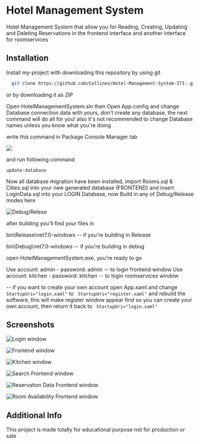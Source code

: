 # Hotel Management System

Hotel Management System that allow you for Reading, Creating, Updating and Deleting Reservations in the frontend interface and another interface for roomservices

## Installation

Install my-project with downloading this repository by using git

```bash
  git clone https://github.com/Collines/Hotel-Management-System-ITI-.git DirectoryName
```

or by downloading it as ZIP

Open HotelManagementSystem.sln then Open App.config and change Database connection data with yours, don't create any database, the next command will do all for you! also it's not recommended to change Database names unless you know what you're doing

write this command in Package Console Manager tab

![](https://imgur.com/svSVxUm.png)

and run following command

```
update-database
```

Now all database migration have been installed, import Rooms.sql & Cities.sql into your new generated database (FRONTEND) and insert LoginData.sql into your LOGIN Database, now Build in any of Debug/Release modes here

![Debug/Relese](https://imgur.com/WXuj4P2.png)

after building you'll find your files in

bin\Release\net7.0-windows -- if you're building in Release

bin\Debug\net7.0-windows -- if you're building in debug

open HotelManagementSystem.exe, you're ready to go

Use account: admin - password: admin -- to login frontend window
Use account: kitchen - password: kitchen -- to login roomservices window

-- if you want to create your own account open App.xaml and change ` StartupUri="login.xaml"`
to
` StartupUri="register.xaml"`
and rebuild the software, this will make register window appear first so you can create your own account, then return it back to ` StartupUri="login.xaml"`

## Screenshots

![Login window](https://imgur.com/r5eaoC8.png)

![Frontend window](https://imgur.com/kK09cvt.png)

![Kitchen window](https://imgur.com/uEpFBqv.png)

![Search Frontend window](https://imgur.com/WiSlQmV.png)

![Reservation Data Frontend window](https://imgur.com/fkBXO3W.png)

![Room Availability Frontend window](https://imgur.com/RzhXUeS.png)

## Additional Info

This project is made totally for educational purpose not for production or sale
